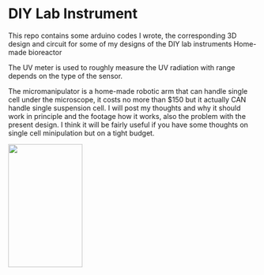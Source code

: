 # DIY Lab Instrument
This repo contains some arduino codes I wrote, the corresponding 3D design and circuit for some of my designs of the DIY lab instruments 
Home-made bioreactor

The UV meter is used to roughly measure the UV radiation with range depends on the type of the sensor. 

The micromanipulator is a home-made robotic arm that can handle single cell under the microscope, it costs no more than $150 but it actually CAN handle single suspension cell. I will post my thoughts and why it should work in principle and the footage how it works, also the problem with the present design. I think it will be fairly useful if you have some thoughts on single cell minipulation but on a tight budget.

<img src="https://i.imgur.com/9b1Pkgj.png" width="150" height="250">
